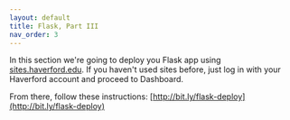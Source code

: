 ```yaml
---
layout: default
title: Flask, Part III
nav_order: 3
---
```


In this section we're going to deploy you Flask app using [sites.haverford.edu](https://sites.haverford.edu/).  If you haven't used sites before, just log in with your Haverford account and proceed to Dashboard. 

From there, follow these instructions:
 [http://bit.ly/flask-deploy](http://bit.ly/flask-deploy)
